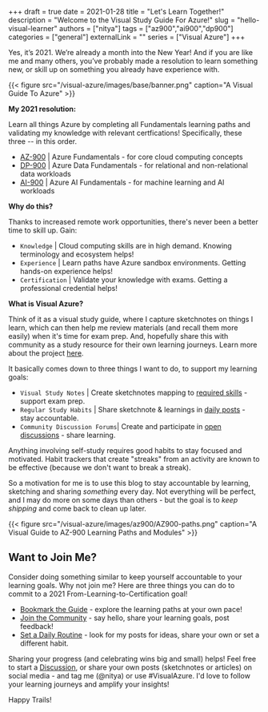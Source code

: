 +++ 
draft = true
date = 2021-01-28
title = "Let's Learn Together!"
description = "Welcome to the Visual Study Guide For Azure!"
slug = "hello-visual-learner"
authors = ["nitya"]
tags = ["az900","ai900","dp900"]
categories = ["general"]
externalLink = ""
series = ["Visual Azure"]
+++

Yes, it’s 2021. We’re already a month into the New Year! And if you are like me and many others, you’ve probably made a resolution to learn something new, or skill up on something you already have experience with. 

{{< figure src="/visual-azure/images/base/banner.png" caption="A Visual Guide To Azure" >}}


**My 2021 resolution:** 

Learn all things Azure by completing all Fundamentals learning paths and validating my knowledge with relevant certfications! Specifically, these three -- in this order.

 * [AZ-900](https://docs.microsoft.com/en-us/learn/certifications/azure-fundamentals) | Azure Fundamentals - for core cloud computing concepts
 * [DP-900](https://docs.microsoft.com/learn/certifications/azure-data-fundamentals) | Azure Data Fundamentals - for relational and non-relational data workloads
 * [AI-900](https://docs.microsoft.com/learn/certifications/azure-ai-fundamentals) | Azure AI Fundamentals - for machine learning and AI workloads
 
**Why do this?**

Thanks to increased remote work opportunities, there's never been a better time to skill up. Gain:

 * `Knowledge` | Cloud computing skills are in high demand. Knowing terminology and ecosystem helps!
 * `Experience` | Learn paths have Azure sandbox environments. Getting hands-on experience helps!
 * `Certification` | Validate your knowledge with exams. Getting a professional credential helps!

**What is Visual Azure?**

Think of it as a visual study guide, where I capture sketchnotes on things I learn, which can then help me review materials (and recall them more easily) when it's time for exam prep. And, hopefully share this with community as a study resource for their own learning journeys.
Learn more about the project [here](/visual-azure/about/). 

It basically comes down to three things I want to do, to support my learning goals:

 * `Visual Study Notes` | Create sketchnotes mapping to [required skills](https://github.com/SketchTheDocs/visual-azure/blob/main/RESOURCES.md) - support exam prep.
 * `Regular Study Habits` | Share sketchnote & learnings in [daily posts](http://localhost:1313/visual-azure/posts/) - stay accountable.
 * `Community Discussion Forums`| Create and participate in [open discussions](https://github.com/SketchTheDocs/visual-azure/discussions) - share learning.

Anything involving self-study requires good habits to stay focused and motivated. Habit trackers that create "streaks" from an activity are known to be effective (because we don't want to break a streak). 

So a motivation for me is to use this blog to stay accountable by learning, sketching and sharing _something_ every day. Not everything will be perfect, and I may do more on some days than others - but the goal is to _keep shipping_ and come back to clean up later.

{{< figure src="/visual-azure/images/az900/AZ900-paths.png" caption="A Visual Guide to AZ-900 Learning Paths and Modules" >}}

## Want to Join Me?


Consider doing something similar to keep yourself accountable to your learning goals. Why not join me? Here are three things you can do to commit to a 2021 From-Learning-to-Certification goal!

  * [Bookmark the Guide](https://sketchthedocs.dev/visual-azure/guide/) - explore the learning paths at your own pace!
  * [Join the Community](https://github.com/SketchTheDocs/visual-azure/discussions) - say hello, share your learning goals, post feedback!
  * [Set a Daily Routine](https://sketchthedocs.dev/visual-azure/posts/) - look for my posts for ideas, share your own or set a different habit.

Sharing your progress (and celebrating wins big and small) helps! Feel free to start a [Discussion](https://github.com/SketchTheDocs/visual-azure/discussions), or share your own posts (sketchnotes or articles) on social media - and tag me (@nitya) or use #VisualAzure. I'd love to follow your learning journeys and amplify your insights! 

Happy Trails!